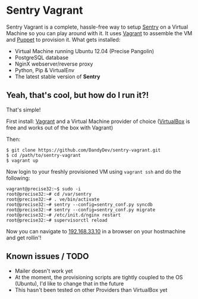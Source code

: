 # Sentry Vagrant

Sentry Vagrant is a complete, hassle-free way to setup [Sentry](https://github.com/getsentry/sentry) on a Virtual Machine so you can play around with it. It uses [Vagrant](http://www.vagrantup.com/) to assemble the VM and [Puppet](http://puppetlabs.com/) to provision it. What gets installed:

*  Virtual Machine running Ubuntu 12.04 (Precise Pangolin)
*  PostgreSQL database
*  NginX webserver/reverse proxy
*  Python, Pip & VirtualEnv
*  The latest stable version of **Sentry**

## Yeah, that's cool, but how do I run it?!

That's simple! 

First install: [Vagrant](http://www.vagrantup.com/) and a Virtual Machine provider of choice ([VirtualBox](https://www.virtualbox.org/) is free and works out of the box with Vagrant)

Then: 

```
$ git clone https://github.com/DandyDev/sentry-vagrant.git
$ cd /path/to/sentry-vagrant
$ vagrant up
```

Now login to your freshly provisioned VM using `vagrant ssh` and do the following:

```
vagrant@precise32:~$ sudo -i
root@precise32:~# cd /var/sentry
root@precise32:~# . ve/bin/activate
root@precise32:~# sentry --config=sentry_conf.py syncdb
root@precise32:~# sentry --config=sentry_conf.py migrate
root@precise32:~# /etc/init.d/nginx restart
root@precise32:~# supervisorctl reload
```

Now you can navigate to [192.168.33.10](http://192.168.33.10) in a browser on your hostmachine and get rollin'!

## Known issues / TODO

* Mailer doesn't work yet
* At the moment, the provisioning scripts are tightly coupled to the OS (Ubuntu), I'd like to change that in the future
* This hasn't been tested on other Providers than VirtualBox yet
